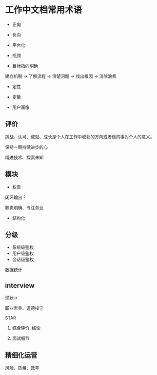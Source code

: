 # 工作中文档常用术语


- 正向
- 负向
- 平台化
- 瓶颈

- 目标指向明确

建立机制 -> 了解流程 -> 清楚问题 -> 找出根因 -> 消除浪费

- 定性
- 定量

- 用户画像

## 评价

挑战、认可、成就、成长是个人在工作中收获的方向或者做的事对个人的意义。

保持一颗持续进步的心

精进技术、探索未知

## 模块

- 权责

闭环输出？

职责明确、专注务业

- 结构化



## 分级

- 系统级鉴权
- 用户级鉴权
- 会话级鉴权

数据统计


## interview 

现状->

职业素养、道德操守

STAR

1. 综合评价, 结论

2. 面试细节



## 精细化运营

风险、质量、效率

##